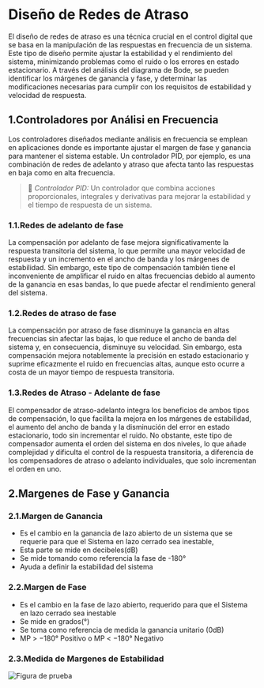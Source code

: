 # Diseño de Redes de Atraso 

El diseño de redes de atraso es una técnica crucial en el control digital que se basa en la manipulación de las respuestas en frecuencia de un sistema. Este tipo de diseño permite ajustar la estabilidad y el rendimiento del sistema, minimizando problemas como el ruido o los errores en estado estacionario. A través del análisis del diagrama de Bode, se pueden identificar los márgenes de ganancia y fase, y determinar las modificaciones necesarias para cumplir con los requisitos de estabilidad y velocidad de respuesta.


## 1.Controladores por Análisi en Frecuencia

Los controladores diseñados mediante análisis en frecuencia se emplean en aplicaciones donde es importante ajustar el margen de fase y ganancia para mantener el sistema estable. Un controlador PID, por ejemplo, es una combinación de redes de adelanto y atraso que afecta tanto las respuestas en baja como en alta frecuencia.

>🔑 *Controlador PID:* Un controlador que combina acciones proporcionales, integrales y derivativas para mejorar la estabilidad y el tiempo de respuesta de un sistema.

### 1.1.Redes de adelanto de fase

La compensación por adelanto de fase mejora significativamente la respuesta transitoria del sistema, lo que permite una mayor velocidad de respuesta y un incremento en el ancho de banda y los márgenes de estabilidad. Sin embargo, este tipo de compensación también tiene el inconveniente de amplificar el ruido en altas frecuencias debido al aumento de la ganancia en esas bandas, lo que puede afectar el rendimiento general del sistema.

### 1.2.Redes de atraso de fase

La compensación por atraso de fase disminuye la ganancia en altas frecuencias sin afectar las bajas, lo que reduce el ancho de banda del sistema y, en consecuencia, disminuye su velocidad. Sin embargo, esta compensación mejora notablemente la precisión en estado estacionario y suprime eficazmente el ruido en frecuencias altas, aunque esto ocurre a costa de un mayor tiempo de respuesta transitoria.

### 1.3.Redes de Atraso - Adelante de fase

El compensador de atraso-adelanto integra los beneficios de ambos tipos de compensación, lo que facilita la mejora en los márgenes de estabilidad, el aumento del ancho de banda y la disminución del error en estado estacionario, todo sin incrementar el ruido. No obstante, este tipo de compensador aumenta el orden del sistema en dos niveles, lo que añade complejidad y dificulta el control de la respuesta transitoria, a diferencia de los compensadores de atraso o adelanto individuales, que solo incrementan el orden en uno.

## 2.Margenes de Fase y Ganancia

### 2.1.Margen de Ganancia

 * Es el cambio en la ganancia de lazo abierto de un sistema que se requerie para que el Sistema en lazo cerrado sea inestable,
 * Esta parte se mide en decibeles(dB)
 * Se mide tomando como referencia la fase de -180°
 * Ayuda a definir la estabilidad del sistema

### 2.2.Margen de Fase

 * Es el cambio en la fase de lazo abierto, requerido para que el Sistema en lazo cerrado sea inestable
 * Se mide en grados(°)
 * Se toma como referencia de medida la ganancia unitario (0dB)
 * MP > −180° Positivo o MP < −180° Negativo

### 2.3.Medida de Margenes de Estabilidad

![Figura de prueba](images/plantilla/Captura2.PNG)

